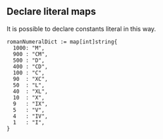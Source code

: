 ## Declare literal maps

It is possible to declare constants literal in this way.

```
romanNumeralDict := map[int]string{
  1000: "M",
  900 : "CM",
  500 : "D",
  400 : "CD",
  100 : "C",
  90  : "XC",
  50  : "L",
  40  : "XL",
  10  : "X",
  9   : "IX",
  5   : "V",
  4   : "IV",
  1   : "I",
}
```




